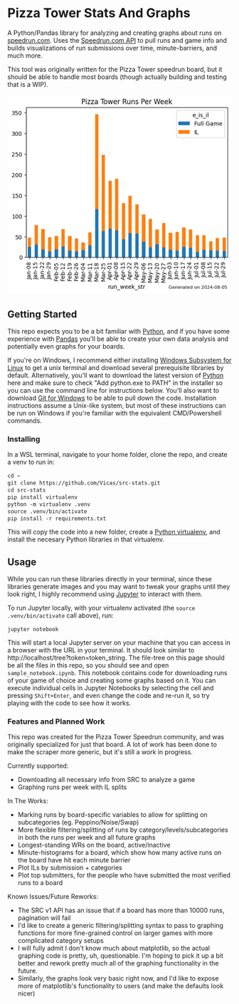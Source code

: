 # Pizza Tower Stats And Graphs

A Python/Pandas library for analyzing and creating graphs about runs on [speedrun.com](https://speedrun.com). Uses the [Speedrun.com API](https://github.com/speedruncomorg/api) to pull runs and game info and builds visualizations of run submissions over time, minute-barriers, and much more.

This tool was originally written for the Pizza Tower speedrun board, but it should be able to handle most boards (though actually building and testing that is a WIP).

![Pizza Tower Runs Per Week, 2024](/assets/images/PT_runs_per_week_2024-08-04.png)

## Getting Started

This repo expects you to be a bit familiar with [Python](https://www.python.org/), and if you have some experience with [Pandas](https://pandas.pydata.org/) you'll be able to create your own data analysis and potentially even graphs for your boards.

If you're on Windows, I recommend either installing [Windows Subsystem for Linux](https://learn.microsoft.com/en-us/windows/wsl/install) to get a unix terminal and download several prerequisite libraries by default. Alternatively, you'll want to download the latest version of [Python](https://www.python.org/downloads/) here and make sure to check "Add python.exe to PATH" in the installer so you can use the command line for instructions below. You'll also want to download [Git for Windows](https://git-scm.com/download/win) to be able to pull down the code. Installation instructions assume a Unix-like system, but most of these instructions can be run on Windows if you're familiar with the equivalent CMD/Powershell commands.

### Installing
In a WSL terminal, navigate to your home folder, clone the repo, and create a venv to run in:
```
cd ~
git clone https://github.com/Vicas/src-stats.git
cd src-stats
pip install virtualenv
python -m virtualenv .venv
source .venv/bin/activate
pip install -r requirements.txt
```

This will copy the code into a new folder, create a [Python virtualenv](https://docs.python.org/3/library/venv.html), and install the necesary Python libraries in that virtualenv.

## Usage
While you can run these libraries directly in your terminal, since these libraries generate images and you may want to tweak your graphs until they look right, I highly recommend using [Jupyter](https://docs.python.org/3/library/venv.html) to interact with them.

To run Jupyter locally, with your virtualenv activated (the `source .venv/bin/activate` call above), run:

```
jupyter notebook
```

This will start a local Jupyter server on your machine that you can access in a browser with the URL in your terminal. It should look similar to http://localhost/tree?token=token_string. The file-tree on this page should be all the files in this repo, so you should see and open `sample_notebook.ipynb`. This notebook contains code for downloading runs of your game of choice and creating some graphs based on it. You can execute individual cells in Jupyter Notebooks by selecting the cell and pressing `Shift+Enter`, and even change the code and re-run it, so try playing with the code to see how it works.


### Features and Planned Work

This repo was created for the Pizza Tower Speedrun community, and was originally specialized for just that board. A lot of work has been done to make the scraper more generic, but it's still a work in progress.

Currently supported:
* Downloading all necessary info from SRC to analyze a game
* Graphing runs per week with IL splits

In The Works:
* Marking runs by board-specific variables to allow for splitting on subcategories (eg. Peppino/Noise/Swap)
* More flexible filtering/splitting of runs by category/levels/subcategories in both the runs per week and all future graphs
* Longest-standing WRs on the board, active/inactive
* Minute-histograms for a board, which show how many active runs on the board have hit each minute barrier
* Plot ILs by submission + categories
* Plot top submitters, for the people who have submitted the most verified runs to a board

Known Issues/Future Reworks:
* The SRC v1 API has an issue that if a board has more than 10000 runs, pagination will fail
* I'd like to create a generic filtering/splitting syntax to pass to graphing functions for more fine-grained control on larger games with more complicated category setups
* I will fully admit I don't know much about matplotlib, so the actual graphing code is pretty, uh, questionable. I'm hoping to pick it up a bit better and rework pretty much all of the graphing functionality in the future.
* Similarly, the graphs look very basic right now, and I'd like to expose more of matplotlib's functionality to users (and make the defaults look nicer)